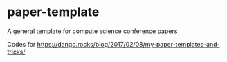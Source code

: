 # paper-template
A general template for compute science conference papers

Codes for https://dango.rocks/blog/2017/02/08/my-paper-templates-and-tricks/
